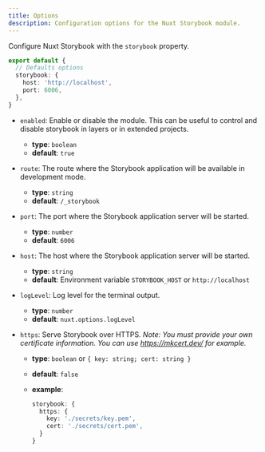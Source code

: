 ```yaml
---
title: Options
description: Configuration options for the Nuxt Storybook module.
---
```


Configure Nuxt Storybook with the `storybook` property.

```ts [nuxt.config.ts]
export default {
  // Defaults options
  storybook: {
    host: 'http://localhost',
    port: 6006,
  },
}
```

- `enabled`: Enable or disable the module. This can be useful to control and disable storybook in layers or in extended projects.

  - **type**: `boolean`
  - **default**: `true`

- `route`: The route where the Storybook application will be available in development mode.

  - **type**: `string`
  - **default**: `/_storybook`

- `port`: The port where the Storybook application server will be started.

  - **type**: `number`
  - **default**: `6006`

- `host`: The host where the Storybook application server will be started.

  - **type**: `string`
  - **default**: Environment variable `STORYBOOK_HOST` or `http://localhost`

- `logLevel`: Log level for the terminal output.

  - **type**: `number`
  - **default**: `nuxt.options.logLevel`

- `https`: Serve Storybook over HTTPS.
  _Note: You must provide your own certificate information. You can use https://mkcert.dev/ for example._

  - **type**: `boolean` or `{ key: string; cert: string }`
  - **default**: `false`
  - **example**:

    ```ts [nuxt.config.ts]
    storybook: {
      https: {
        key: './secrets/key.pem',
        cert: './secrets/cert.pem',
      }
    }
    ```
